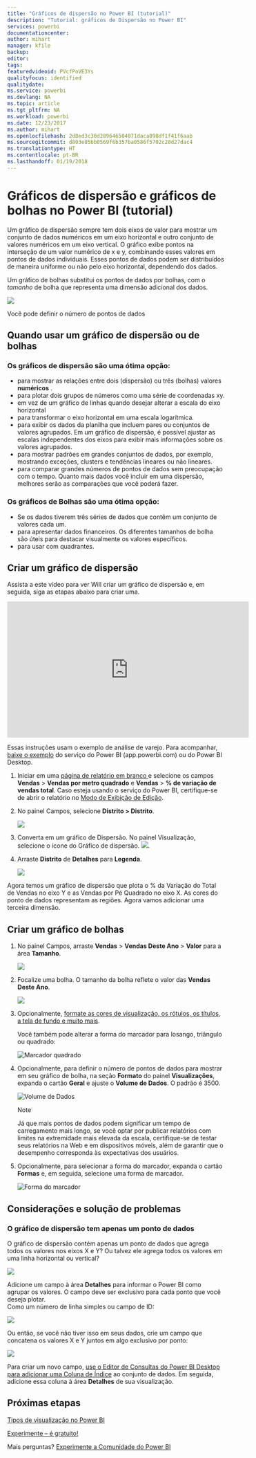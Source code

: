 ```yaml
---
title: "Gráficos de dispersão no Power BI (tutorial)"
description: "Tutorial: gráficos de Dispersão no Power BI"
services: powerbi
documentationcenter: 
author: mihart
manager: kfile
backup: 
editor: 
tags: 
featuredvideoid: PVcfPoVE3Ys
qualityfocus: identified
qualitydate: 
ms.service: powerbi
ms.devlang: NA
ms.topic: article
ms.tgt_pltfrm: NA
ms.workload: powerbi
ms.date: 12/23/2017
ms.author: mihart
ms.openlocfilehash: 2d8ed3c30d289646504071daca098df1f41f6aab
ms.sourcegitcommit: d803e85bb0569f6b357ba0586f5702c20d27dac4
ms.translationtype: HT
ms.contentlocale: pt-BR
ms.lasthandoff: 01/19/2018
---
```

# <a name="scatter-charts-and-bubble-charts-in-power-bi-tutorial"></a>Gráficos de dispersão e gráficos de bolhas no Power BI (tutorial)
Um gráfico de dispersão sempre tem dois eixos de valor para mostrar um conjunto de dados numéricos em um eixo horizontal e outro conjunto de valores numéricos em um eixo vertical. O gráfico exibe pontos na interseção de um valor numérico de x e y, combinando esses valores em pontos de dados individuais. Esses pontos de dados podem ser distribuídos de maneira uniforme ou não pelo eixo horizontal, dependendo dos dados.

Um gráfico de bolhas substitui os pontos de dados por bolhas, com o *tamanho* de bolha que representa uma dimensão adicional dos dados.

![](media/power-bi-visualization-scatter/power-bi-bubble-chart.png)

Você pode definir o número de pontos de dados  

## <a name="when-to-use-a-scatter-chart-or-bubble-chart"></a>Quando usar um gráfico de dispersão ou de bolhas
### <a name="scatter-charts-are-a-great-choice"></a>Os gráficos de dispersão são uma ótima opção:
* para mostrar as relações entre dois (dispersão) ou três (bolhas) valores **numéricos** .
* para plotar dois grupos de números como uma série de coordenadas xy.
* em vez de um gráfico de linhas quando desejar alterar a escala do eixo horizontal    
* para transformar o eixo horizontal em uma escala logarítmica.
* para exibir os dados da planilha que incluem pares ou conjuntos de valores agrupados. Em um gráfico de dispersão, é possível ajustar as escalas independentes dos eixos para exibir mais informações sobre os valores agrupados.
* para mostrar padrões em grandes conjuntos de dados, por exemplo, mostrando exceções, clusters e tendências lineares ou não lineares.
* para comparar grandes números de pontos de dados sem preocupação com o tempo.  Quanto mais dados você incluir em uma dispersão, melhores serão as comparações que você poderá fazer.

### <a name="bubble-charts-are-a-great-choice"></a>Os gráficos de Bolhas são uma ótima opção:
* Se os dados tiverem três séries de dados que contêm um conjunto de valores cada um.
* para apresentar dados financeiros.  Os diferentes tamanhos de bolha são úteis para destacar visualmente os valores específicos.
* para usar com quadrantes.

## <a name="create-a-scatter-chart"></a>Criar um gráfico de dispersão
Assista a este vídeo para ver Will criar um gráfico de dispersão e, em seguida, siga as etapas abaixo para criar uma.

<iframe width="560" height="315" src="https://www.youtube.com/embed/PVcfPoVE3Ys?list=PL1N57mwBHtN0JFoKSR0n-tBkUJHeMP2cP" frameborder="0" allowfullscreen></iframe>


Essas instruções usam o exemplo de análise de varejo. Para acompanhar, [baixe o exemplo](sample-datasets.md) do serviço do Power BI (app.powerbi.com) ou do Power BI Desktop.   

1. Iniciar em uma [página de relatório em branco ](power-bi-report-add-page.md) e selecione os campos **Vendas** \> **Vendas por metro quadrado** e **Vendas**  >   **% de variação de vendas total**. Caso esteja usando o serviço do Power BI, certifique-se de abrir o relatório no [Modo de Exibição de Edição](service-interact-with-a-report-in-editing-view.md).
 
2. No painel Campos, selecione **Distrito > Distrito**.
   
    ![](media/power-bi-visualization-scatter/power-bi-bar-chart.png)
4. Converta em um gráfico de Dispersão. No painel Visualização, selecione o ícone do Gráfico de dispersão.
   ![](media/power-bi-visualization-scatter/pbi_scatter_chart_icon.png).
5. Arraste **Distrito** de **Detalhes** para **Legenda**.
   
    ![](media/power-bi-visualization-scatter/power-bi-scatter.png)

Agora temos um gráfico de dispersão que plota o % da Variação do Total de Vendas no eixo Y e as Vendas por Pé Quadrado no eixo X.  As cores do ponto de dados representam as regiões.  Agora vamos adicionar uma terceira dimensão.

## <a name="create-a-bubble-chart"></a>Criar um gráfico de bolhas
1. No painel Campos, arraste **Vendas** > **Vendas Deste Ano** > **Valor** para a área **Tamanho**. 
   
   ![](media/power-bi-visualization-scatter/power-bi-bubble.png)
2. Focalize uma bolha.  O tamanho da bolha reflete o valor das **Vendas Deste Ano**.
   
    ![](media/power-bi-visualization-scatter/pbi_scatter_chart_hover.png)
3. Opcionalmente, [formate as cores de visualização, os rótulos, os títulos, a tela de fundo e muito mais](service-getting-started-with-color-formatting-and-axis-properties.md).

   Você também pode alterar a forma do marcador para losango, triângulo ou quadrado:

   ![Marcador quadrado](media/power-bi-visualization-scatter/pbi_scatter_chart_hover_square.png)

4. Opcionalmente, para definir o número de pontos de dados para mostrar em seu gráfico de bolha, na seção **Formato** do painel **Visualizações**, expanda o cartão **Geral** e ajuste o **Volume de Dados**. O padrão é 3500. 
 
    ![Volume de Dados](media/power-bi-visualization-scatter/pbi_scatter_data_volume.png) 

   > [!NOTE]
   > Já que mais pontos de dados podem significar um tempo de carregamento mais longo, se você optar por publicar relatórios com limites na extremidade mais elevada da escala, certifique-se de testar seus relatórios na Web e em dispositivos móveis, além de garantir que o desempenho corresponda às expectativas dos usuários.

5.   Opcionalmente, para selecionar a forma do marcador, expanda o cartão **Formas** e, em seguida, selecione uma forma de marcador.

      ![Forma do marcador](media/power-bi-visualization-scatter/pbi_scatter_marker.png)

## <a name="considerations-and-troubleshooting"></a>Considerações e solução de problemas
### <a name="your-scatter-chart-has-only-one-data-point"></a>**O gráfico de dispersão tem apenas um ponto de dados**
O gráfico de dispersão contém apenas um ponto de dados que agrega todos os valores nos eixos X e Y?  Ou talvez ele agrega todos os valores em uma linha horizontal ou vertical?

![](media/power-bi-visualization-scatter/pbi_scatter_tshoot1.png)

Adicione um campo à área **Detalhes** para informar o Power BI como agrupar os valores. O campo deve ser exclusivo para cada ponto que você deseja plotar.  
Como um número de linha simples ou campo de ID:

![](media/power-bi-visualization-scatter/pbi_scatter_tshoot.png)

Ou então, se você não tiver isso em seus dados, crie um campo que concatena os valores X e Y juntos em algo exclusivo por ponto:

![](media/power-bi-visualization-scatter/pbi_scatter_tshoot2.png)

Para criar um novo campo, [use o Editor de Consultas do Power BI Desktop para adicionar uma Coluna de Índice](desktop-add-custom-column.md) ao conjunto de dados.  Em seguida, adicione essa coluna à área **Detalhes** de sua visualização.

## <a name="next-steps"></a>Próximas etapas
 [Tipos de visualização no Power BI](power-bi-visualization-types-for-reports-and-q-and-a.md)

[Experimente – é gratuito!](https://powerbi.com/)  

Mais perguntas? [Experimente a Comunidade do Power BI](http://community.powerbi.com/)

